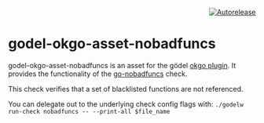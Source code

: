 <p align="right">
<a href="https://autorelease.general.dmz.palantir.tech/palantir/godel-okgo-asset-nobadfuncs"><img src="https://img.shields.io/badge/Perform%20an-Autorelease-success.svg" alt="Autorelease"></a>
</p>

godel-okgo-asset-nobadfuncs
===========================
godel-okgo-asset-nobadfuncs is an asset for the gödel [okgo plugin](https://github.com/palantir/okgo). It provides the functionality of the [go-nobadfuncs](https://github.com/palantir/go-nobadfuncs) check.

This check verifies that a set of blacklisted functions are not referenced.


You can delegate out to the underlying check config flags with: `./godelw run-check nobadfuncs -- --print-all $file_name`
